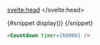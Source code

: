 <script>
  import Countdown from '$lib/countdown/countdown.svelte';
	import Mdsvex from '$lib/highlight/mdsvex.svelte';
</script>

<svelte:head>
	<title>Svelte Components - Countdown</title>
	<meta name="description" content="Svelte-Components" />
</svelte:head>

<Mdsvex title="Countdown" url="https://github.com/Zalcherei/svelte-components/tree/main/src/lib/countdown">
{#snippet display()}
<Countdown timer={60000} />
{/snippet}

```html
<Countdown timer={60000} />
```
</Mdsvex>
